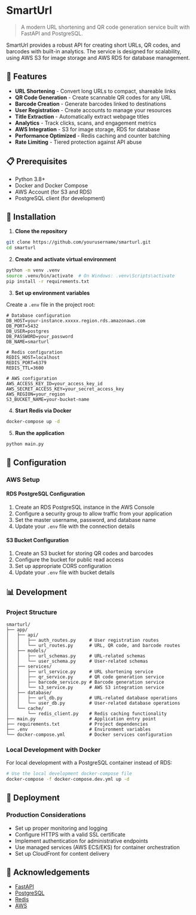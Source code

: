 # SmartUrl

> A modern URL shortening and QR code generation service built with FastAPI and PostgreSQL.

SmartUrl provides a robust API for creating short URLs, QR codes, and barcodes with built-in analytics. The service is designed for scalability, using AWS S3 for image storage and AWS RDS for database management.

## 🚀 Features

- **URL Shortening** - Convert long URLs to compact, shareable links
- **QR Code Generation** - Create scannable QR codes for any URL
- **Barcode Creation** - Generate barcodes linked to destinations
- **User Registration** - Create accounts to manage your resources
- **Title Extraction** - Automatically extract webpage titles
- **Analytics** - Track clicks, scans, and engagement metrics
- **AWS Integration** - S3 for image storage, RDS for database
- **Performance Optimized** - Redis caching and counter batching
- **Rate Limiting** - Tiered protection against API abuse

## 📋 Prerequisites

- Python 3.8+
- Docker and Docker Compose
- AWS Account (for S3 and RDS)
- PostgreSQL client (for development)

## 🔧 Installation

1. **Clone the repository**

```bash
git clone https://github.com/yourusername/smarturl.git
cd smarturl
```

2. **Create and activate virtual environment**

```bash
python -m venv .venv
source .venv/bin/activate  # On Windows: .venv\Scripts\activate
pip install -r requirements.txt
```

3. **Set up environment variables**

Create a `.env` file in the project root:

```
# Database configuration
DB_HOST=your-instance.xxxxx.region.rds.amazonaws.com
DB_PORT=5432
DB_USER=postgres
DB_PASSWORD=your_password
DB_NAME=smarturl

# Redis configuration
REDIS_HOST=localhost
REDIS_PORT=6379
REDIS_TTL=3600

# AWS configuration
AWS_ACCESS_KEY_ID=your_access_key_id
AWS_SECRET_ACCESS_KEY=your_secret_access_key
AWS_REGION=your_region
S3_BUCKET_NAME=your-bucket-name
```

4. **Start Redis via Docker**

```bash
docker-compose up -d
```

5. **Run the application**

```bash
python main.py
```

## 📝 Configuration

### AWS Setup

#### RDS PostgreSQL Configuration

1. Create an RDS PostgreSQL instance in the AWS Console
2. Configure a security group to allow traffic from your application
3. Set the master username, password, and database name
4. Update your `.env` file with the connection details

#### S3 Bucket Configuration

1. Create an S3 bucket for storing QR codes and barcodes
2. Configure the bucket for public read access
3. Set up appropriate CORS configuration
4. Update your `.env` file with bucket details

## 📊 Development

### Project Structure

```
smarturl/
├── app/
│   ├── api/
│   │   ├── auth_routes.py     # User registration routes
│   │   └── url_routes.py      # URL, QR code, and barcode routes
│   ├── models/
│   │   ├── url_schemas.py     # URL-related schemas
│   │   └── user_schema.py     # User-related schemas
│   ├── services/
│   │   ├── url_service.py     # URL shortening service
│   │   ├── qr_service.py      # QR code generation service
│   │   ├── barcode_service.py # Barcode generation service
│   │   └── s3_service.py      # AWS S3 integration service
│   ├── database/
│   │   ├── url_db.py          # URL-related database operations
│   │   └── user_db.py         # User-related database operations
│   └── cache/
│       └── redis_client.py    # Redis caching functionality
├── main.py                    # Application entry point
├── requirements.txt           # Project dependencies
├── .env                       # Environment variables
└── docker-compose.yml         # Docker services configuration
```

### Local Development with Docker

For local development with a PostgreSQL container instead of RDS:

```bash
# Use the local development docker-compose file
docker-compose -f docker-compose.dev.yml up -d
```

## 🚢 Deployment

### Production Considerations

- Set up proper monitoring and logging
- Configure HTTPS with a valid SSL certificate
- Implement authentication for administrative endpoints
- Use managed services (AWS ECS/EKS) for container orchestration
- Set up CloudFront for content delivery

## 🙏 Acknowledgements

- [FastAPI](https://fastapi.tiangolo.com/)
- [PostgreSQL](https://www.postgresql.org/)
- [Redis](https://redis.io/)
- [AWS](https://aws.amazon.com/)

